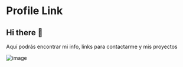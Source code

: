 # Profile Link

## Hi there 👋

Aquí podrás encontrar mi info, links para contactarme y mis proyectos

![image](https://github.com/user-attachments/assets/986b35e8-ea4d-484e-8f90-714ff340fd33)
